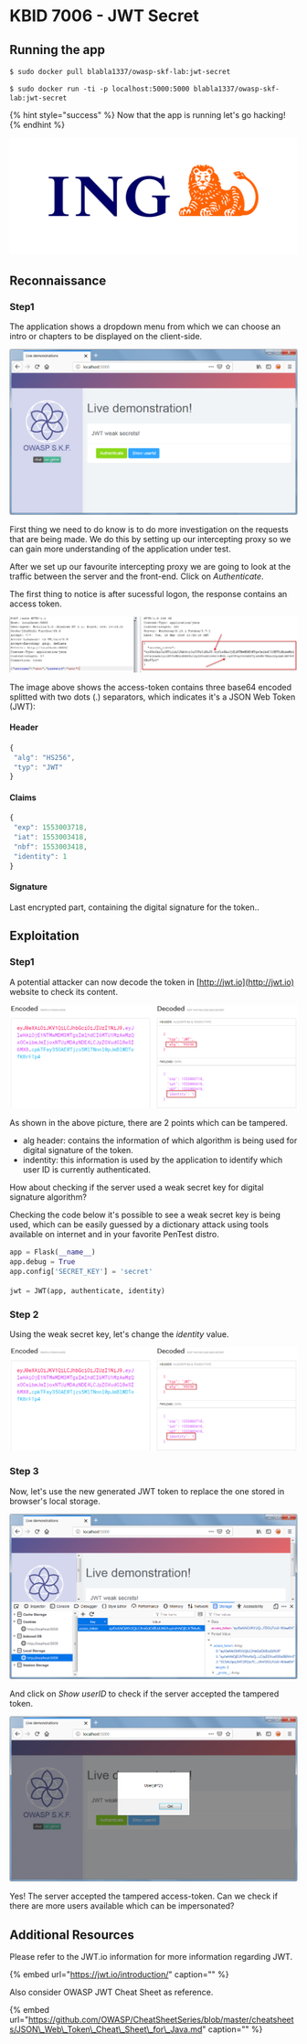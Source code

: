 # KBID 7006 - JWT Secret

## Running the app

```text
$ sudo docker pull blabla1337/owasp-skf-lab:jwt-secret
```

```text
$ sudo docker run -ti -p localhost:5000:5000 blabla1337/owasp-skf-lab:jwt-secret
```

{% hint style="success" %}
 Now that the app is running let's go hacking!
{% endhint %}

![Docker Image and write-up thanks to ING!](.gitbook/assets/ing_primary_logo.png)

## Reconnaissance

### Step1

The application shows a dropdown menu from which we can choose an intro or chapters to be displayed on the client-side.

![](.gitbook/assets/jwt-1.png)

First thing we need to do know is to do more investigation on the requests that are being made. We do this by setting up our intercepting proxy so we can gain more understanding of the application under test.

After we set up our favourite intercepting proxy we are going to look at the traffic between the server and the front-end. Click on _Authenticate_.

The first thing to notice is after sucessful logon, the response contains an access token.

![](.gitbook/assets/jwt-null-2.png)

The image above shows the access-token contains three base64 encoded splitted with two dots \(.\) separators, which indicates it's a JSON Web Token \(JWT\):

#### Header

```javascript
{
 "alg": "HS256",
 "typ": "JWT"
}
```

#### Claims

```javascript
{
 "exp": 1553003718,
 "iat": 1553003418,
 "nbf": 1553003418,
 "identity": 1
}
```

#### Signature

Last encrypted part, containing the digital signature for the token..

## Exploitation

### Step1

A potential attacker can now decode the token in [http://jwt.io](http://jwt.io) website to check its content.

![](.gitbook/assets/jwt-null-3.png)

As shown in the above picture, there are 2 points which can be tampered.

* alg header: contains the information of which algorithm is being used for digital signature of the token.
* indentity: this information is used by the application to identify which user ID is currently authenticated.

How about checking if the server used a weak secret key for digital signature algorithm?

Checking the code below it's possible to see a weak secret key is being used, which can be easily guessed by a dictionary attack using tools available on internet and in your favorite PenTest distro.

```python
app = Flask(__name__)
app.debug = True
app.config['SECRET_KEY'] = 'secret'

jwt = JWT(app, authenticate, identity)
```

### Step 2

Using the weak secret key, let's change the _identity_ value.

![](.gitbook/assets/jwt-null-3.png)

### Step 3

Now, let's use the new generated JWT token to replace the one stored in browser's local storage.

![](.gitbook/assets/jwt-3.png)

And click on _Show userID_ to check if the server accepted the tampered token.

![](.gitbook/assets/jwt-4.png)

Yes! The server accepted the tampered access-token. Can we check if there are more users available which can be impersonated?

## Additional Resources

Please refer to the JWT.io information for more information regarding JWT.

{% embed url="https://jwt.io/introduction/" caption="" %}

Also consider OWASP JWT Cheat Sheet as reference.

{% embed url="https://github.com/OWASP/CheatSheetSeries/blob/master/cheatsheets/JSON\_Web\_Token\_Cheat\_Sheet\_for\_Java.md" caption="" %}

